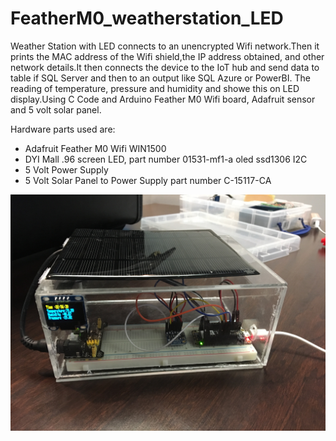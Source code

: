 # FeatherM0_weatherstation_LED
Weather Station with LED connects to an unencrypted Wifi network.Then it prints the  MAC address of the Wifi shield,the IP address obtained, and other network details.It then connects the device to the IoT hub and send data to table if SQL Server and then to an output like SQL Azure or PowerBI. The reading of temperature, pressure and humidity and showe this on LED display.Using C Code and Arduino Feather M0 Wifi board, Adafruit sensor and 5 volt solar panel.

Hardware parts used are:
- Adafruit Feather M0 Wifi WIN1500
- DYI Mall .96 screen LED, part number 01531-mf1-a oled ssd1306 I2C
- 5 Volt Power Supply
- 5 Volt Solar Panel to Power Supply part number C-15117-CA

![alt text](https://github.com/blainbar/FeatherM0_weatherstation_LED/blob/master/images/device.jpeg)
